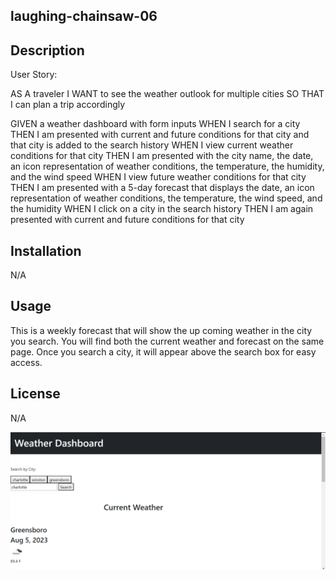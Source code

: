 ## laughing-chainsaw-06

## Description


User Story:

AS A traveler
I WANT to see the weather outlook for multiple cities
SO THAT I can plan a trip accordingly

GIVEN a weather dashboard with form inputs
WHEN I search for a city
THEN I am presented with current and future conditions for that city and that city is added to the search history
WHEN I view current weather conditions for that city
THEN I am presented with the city name, the date, an icon representation of weather conditions, the temperature, the humidity, and the wind speed
WHEN I view future weather conditions for that city
THEN I am presented with a 5-day forecast that displays the date, an icon representation of weather conditions, the temperature, the wind speed, and the humidity
WHEN I click on a city in the search history
THEN I am again presented with current and future conditions for that city


## Installation

N/A

## Usage

This is a weekly forecast that will show the up coming weather in the city you search. You will find both the current weather and forecast on the same page. Once you search a city, it will appear above the search box for easy access.

## License

N/A

![Alt text](<Screenshot 2023-08-05 155522.png>)